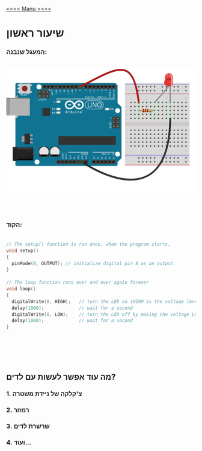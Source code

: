 [<<<< Manu >>>>](../README.md)

# שיעור ראשון

### המעגל שנבנה:
&nbsp;
![Picture 1](data/image001.jpg)

<br><br>

### הקוד: 


```cpp

// The setup() function is run once, when the program starts.
void setup()
{
  pinMode(8, OUTPUT); // initialize digital pin 8 as an output.
}

// The loop function runs over and over again forever
void loop()
{
  digitalWrite(8, HIGH);   // turn the LED on (HIGH is the voltage level)
  delay(1000);             // wait for a second
  digitalWrite(8, LOW);    // turn the LED off by making the voltage LOW
  delay(1000);             // wait for a second
}
```
<br><br>
<br><br>



## מה עוד אפשר לעשות עם לדים?

### 1. צ'קלקה של ניידת משטרה
### 2. רמזור
### 3. שרשרת לדים
### 4. ועוד...


